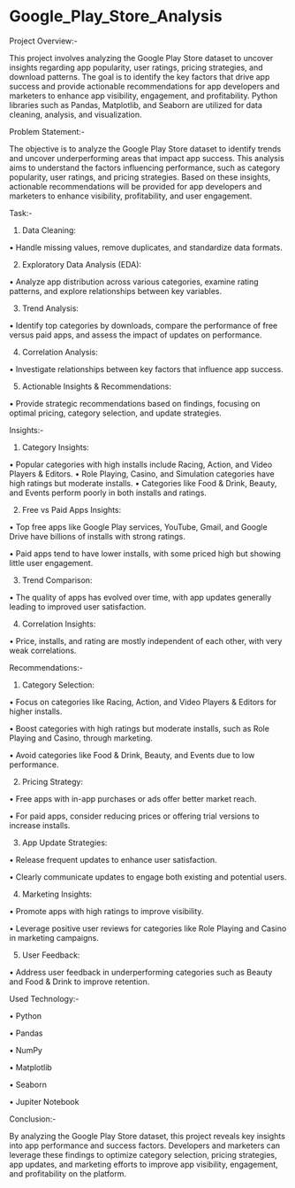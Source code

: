 # Google_Play_Store_Analysis

Project Overview:-

This project involves analyzing the Google Play Store dataset to uncover insights regarding app popularity, user ratings, pricing strategies, and download patterns. The goal is to identify the key factors that drive app success and provide actionable recommendations for app developers and marketers to enhance app visibility, engagement, and profitability. Python libraries such as Pandas, Matplotlib, and Seaborn are utilized for data cleaning, analysis, and visualization.

Problem Statement:-

The objective is to analyze the Google Play Store dataset to identify trends and uncover underperforming areas that impact app success. This analysis aims to understand the factors influencing performance, such as category popularity, user ratings, and pricing strategies. Based on these insights, actionable recommendations will be provided for app developers and marketers to enhance visibility, profitability, and user engagement.

Task:-

1. Data Cleaning:

• Handle missing values, remove duplicates, and standardize data formats.

2. Exploratory Data Analysis (EDA):

• Analyze app distribution across various categories, examine rating patterns, and explore relationships between key variables.

3. Trend Analysis:

• Identify top categories by downloads, compare the performance of free versus paid apps, and assess the impact of updates on performance.

4. Correlation Analysis:

• Investigate relationships between key factors that influence app success.

5. Actionable Insights & Recommendations:

• Provide strategic recommendations based on findings, focusing on optimal pricing, category selection, and update strategies.


Insights:-

1. Category Insights:

• Popular categories with high installs include Racing, Action, and Video Players & Editors.
• Role Playing, Casino, and Simulation categories have high ratings but moderate installs.
• Categories like Food & Drink, Beauty, and Events perform poorly in both installs and ratings.

2. Free vs Paid Apps Insights:

• Top free apps like Google Play services, YouTube, Gmail, and Google Drive have billions of installs with strong ratings.

• Paid apps tend to have lower installs, with some priced high but showing little user engagement.

3. Trend Comparison:

• The quality of apps has evolved over time, with app updates generally leading to improved user satisfaction.

4. Correlation Insights:

• Price, installs, and rating are mostly independent of each other, with very weak correlations.

Recommendations:-

1. Category Selection:

• Focus on categories like Racing, Action, and Video Players & Editors for higher installs.

• Boost categories with high ratings but moderate installs, such as Role Playing and Casino, through marketing.

• Avoid categories like Food & Drink, Beauty, and Events due to low performance.

2. Pricing Strategy:

• Free apps with in-app purchases or ads offer better market reach.

• For paid apps, consider reducing prices or offering trial versions to increase installs.

3. App Update Strategies:

• Release frequent updates to enhance user satisfaction.

• Clearly communicate updates to engage both existing and potential users.

4. Marketing Insights:

• Promote apps with high ratings to improve visibility.

• Leverage positive user reviews for categories like Role Playing and Casino in marketing campaigns.

5. User Feedback:

• Address user feedback in underperforming categories such as Beauty and Food & Drink to improve retention.

Used Technology:-

• Python

• Pandas

• NumPy

• Matplotlib

• Seaborn

• Jupiter Notebook

Conclusion:-

By analyzing the Google Play Store dataset, this project reveals key insights into app performance and success factors. Developers and marketers can leverage these findings to optimize category selection, pricing strategies, app updates, and marketing efforts to improve app visibility, engagement, and profitability on the platform.
